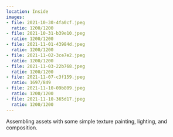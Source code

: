 ```yaml
---
location: Inside
images:
- file: 2021-10-30-4fa0cf.jpeg
  ratio: 1200/1200
- file: 2021-10-31-b39e10.jpeg
  ratio: 1200/1200
- file: 2021-11-01-43984d.jpeg
  ratio: 1200/1200
- file: 2021-11-02-3ce7e2.jpeg
  ratio: 1200/1200
- file: 2021-11-03-22b768.jpeg
  ratio: 1200/1200
- file: 2021-11-07-c3f159.jpeg
  ratio: 1697/849
- file: 2021-11-10-09b809.jpeg
  ratio: 1200/1200
- file: 2021-11-10-365d17.jpeg
  ratio: 1200/1200
---
```


Assembling assets with some simple texture painting, lighting, and composition.
